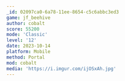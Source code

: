 ```yaml
---
_id: 02097ca0-6a78-11ee-8654-c5c6abbc3ed3
game: jf_beehive
author: cobalt
score: 55200
mode: 'Classic'
level: '12'
date: 2023-10-14
platform: Mobile
method: Portal
mod: cobalt
media: 'https://i.imgur.com/ijOSxAh.jpg'
---
```

